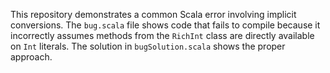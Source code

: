 This repository demonstrates a common Scala error involving implicit conversions.  The `bug.scala` file shows code that fails to compile because it incorrectly assumes methods from the `RichInt` class are directly available on `Int` literals. The solution in `bugSolution.scala` shows the proper approach.